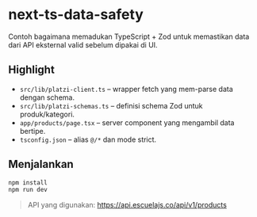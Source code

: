 # next-ts-data-safety

Contoh bagaimana memadukan TypeScript + Zod untuk memastikan data dari API eksternal valid sebelum dipakai di UI.

## Highlight
- `src/lib/platzi-client.ts` – wrapper fetch yang mem-parse data dengan schema.
- `src/lib/platzi-schemas.ts` – definisi schema Zod untuk produk/kategori.
- `app/products/page.tsx` – server component yang mengambil data bertipe.
- `tsconfig.json` – alias `@/*` dan mode strict.

## Menjalankan
```bash
npm install
npm run dev
```

> API yang digunakan: https://api.escuelajs.co/api/v1/products
